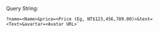 Query String:
```
?name=<Name>&price=<Price (Eg, NT$123,456,789.00)>&text=<Text>&avartar=<Avatar URL>`
```
